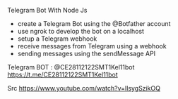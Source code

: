 Telegram Bot With Node Js

- create a Telegram Bot using the @Botfather account
- use ngrok to develop the bot on a localhost
- setup a Telegram webhook
- receive messages from Telegram using a webhook
- sending messages using the sendMessage API

Telegram BOT : @CE28112122SMT1Kel11bot https://t.me/CE28112122SMT1Kel11bot


Src https://www.youtube.com/watch?v=IlsygSzikOQ
